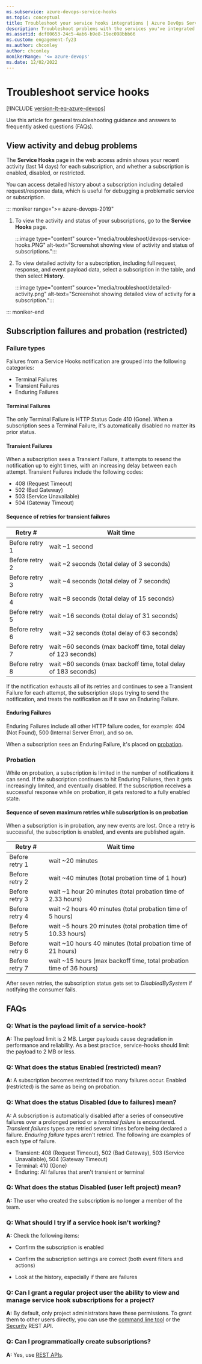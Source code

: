 ```yaml
---
ms.subservice: azure-devops-service-hooks
ms.topic: conceptual
title: Troubleshoot your service hooks integrations | Azure DevOps Services
description: Troubleshoot problems with the services you've integrated with your organization.
ms.assetid: dcf00653-24c5-4ab6-b9e8-19ec098bbb66
ms.custom: engagement-fy23
ms.author: chcomley
author: chcomley
monikerRange: '<= azure-devops'
ms.date: 12/02/2022
---
```


# Troubleshoot service hooks

[!INCLUDE [version-lt-eq-azure-devops](../includes/version-lt-eq-azure-devops.md)]

Use this article for general troubleshooting guidance and answers to frequently asked questions (FAQs).

## View activity and debug problems

The **Service Hooks** page in the web access admin shows your recent activity (last 14 days)
for each subscription, and whether a subscription is enabled, disabled, or restricted.

You can access detailed history about a subscription including detailed request/response data, which is useful for debugging a problematic service or subscription.

::: moniker range=">= azure-devops-2019"

1. To view the activity and status of your subscriptions, go to the **Service Hooks** page. 

   :::image type="content" source="media/troubleshoot/devops-service-hooks.PNG" alt-text="Screenshot showing view of activity and status of subscriptions.":::
   
1. To view detailed activity for a subscription, including full request, response, and event payload data, select a subscription in the table, and then select **History**.

   :::image type="content" source="media/troubleshoot/detailed-activity.png" alt-text="Screenshot showing detailed view of activity for a subscription.":::

::: moniker-end



## Subscription failures and probation (restricted)

### Failure types
Failures from a Service Hooks notification are grouped into the following categories:

* Terminal Failures
* Transient Failures
* Enduring Failures

#### Terminal Failures

The only Terminal Failure is HTTP Status Code 410 (Gone). When a subscription sees a Terminal Failure, it's automatically disabled no matter its prior status.

#### Transient Failures

When a subscription sees a Transient Failure, it attempts to resend the notification up to eight times, with an increasing delay between each attempt. Transient Failures include the following codes:
* 408 (Request Timeout)
* 502 (Bad Gateway)
* 503 (Service Unavailable)
* 504 (Gateway Timeout)

#### Sequence of retries for transient failures

|Retry #  |Wait time  |
|---------|---------|
|Before retry 1    |  wait ~1 second      |
|Before retry 2     | wait ~2 seconds (total delay of 3 seconds)        |
|Before retry 3     | wait ~4 seconds (total delay of 7 seconds)        |
|Before retry 4    | wait ~8 seconds (total delay of 15 seconds)        |
|Before retry 5     | wait ~16 seconds (total delay of 31 seconds)        |
|Before retry 6     | wait ~32 seconds (total delay of 63 seconds)      |
|Before retry 7    | wait ~60 seconds (max backoff time, total delay of 123 seconds)  |
|Before retry 8    | wait ~60 seconds (max backoff time, total delay of 183 seconds)|

If the notification exhausts all of its retries and continues to see a Transient Failure for each attempt, the subscription stops trying to send the notification, and treats the notification as if it saw an Enduring Failure.

#### Enduring Failures

Enduring Failures include all other HTTP failure codes, for example: 404 (Not Found), 500 (Internal Server Error), and so on.

When a subscription sees an Enduring Failure, it's placed on [probation](#probation).

### Probation

While on probation, a subscription is limited in the number of notifications it can send. If the subscription continues to hit Enduring Failures, then it gets increasingly limited, and eventually disabled. If the subscription receives a successful response while on probation, it gets restored to a fully enabled state.

#### Sequence of seven maximum retries while subscription is on probation

When a subscription is in probation, any new events are lost. Once a retry is successful, the subscription is enabled, and events are published again.

|Retry #  |Wait time  |
|---------|---------|
|Before retry 1    |  wait ~20 minutes      |
|Before retry 2     | wait ~40 minutes (total probation time of 1 hour)        |
|Before retry 3     | wait ~1 hour 20 minutes (total probation time of 2.33 hours)        |
|Before retry 4    | wait ~2 hours 40 minutes (total probation time of 5 hours)        |
|Before retry 5     | wait ~5 hours 20 minutes (total probation time of 10.33 hours)        |
|Before retry 6     | wait ~10 hours 40 minutes (total probation time of 21 hours)        |
|Before retry 7    | wait ~15 hours (max backoff time, total probation time of 36 hours)        |

After seven retries, the subscription status gets set to _DisabledBySystem_ if notifying the consumer fails.

## FAQs

<!-- BEGINSECTION class="m-qanda" -->

### Q: What is the payload limit of a service-hook? 

**A:** The payload limit is 2 MB. Larger payloads cause degradation in performance and reliability. As a best practice, service-hooks should limit the payload to 2 MB or less. 


### Q: What does the status Enabled (restricted) mean? 

**A:** A subscription becomes restricted if too many failures occur. Enabled (restricted) is the same as being on probation.

### Q: What does the status Disabled (due to failures) mean?

A: A subscription is automatically disabled after a series of consecutive failures over a prolonged period or a _terminal failure_ is encountered.  _Transient failures_ types are retried several times before being declared a failure.  _Enduring failure_ types aren't retried.  The following are examples of each type of failure.
* Transient: 408 (Request Timeout), 502 (Bad Gateway), 503 (Service Unavailable), 504 (Gateway Timeout)
* Terminal: 410 (Gone)
* Enduring: All failures that aren't transient or terminal

### Q: What does the status Disabled (user left project) mean?

**A:** The user who created the subscription is no longer a member of the team.


### Q: What should I try if a service hook isn't working? 

**A:** Check the following items:

- Confirm the subscription is enabled

- Confirm the subscription settings are correct (both event filters and actions)

- Look at the history, especially if there are failures

### Q: Can I grant a regular project user the ability to view and manage service hook subscriptions for a project? 

**A:** By default, only project administrators have these permissions. To grant them to other users directly, you can use the [command line tool](../organizations/security/manage-tokens-namespaces.md) or the [Security](/rest/api/azure/devops/security/) REST API. 

### Q: Can I programmatically create subscriptions? 

**A:** Yes, use [REST APIs](./create-subscription.md).

<!-- ENDSECTION -->
